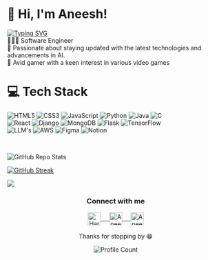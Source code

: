 <!-- Level 3: Add custom code -->

# 👋 Hi, I'm Aneesh!
<a href="https://git.io/typing-svg"><img src="https://readme-typing-svg.demolab.com?font=Fira+Code&pause=1000&width=435&lines=Full-stack+Developer;Master's+graduate.;Currently+learning+Generative+AI." alt="Typing SVG" />
</a>
<br/>
👩🏻‍💻 Software Engineer<br/>
🎨 Passionate about staying updated with the latest technologies and advancements in AI.<br/>
👾 Avid gamer with a keen interest in various video games<br/>

# 💻 Tech Stack
<!-- Badges from https://github.com/Ileriayo/markdown-badges -->
![HTML5](https://img.shields.io/badge/html5-%23E34F26.svg?style=for-the-badge&logo=html5&logoColor=white)
![CSS3](https://img.shields.io/badge/css3-%231572B6.svg?style=for-the-badge&logo=css3&logoColor=white)
![JavaScript](https://img.shields.io/badge/javascript-%23323330.svg?style=for-the-badge&logo=javascript&logoColor=%23F7DF1E)
![Python](https://img.shields.io/badge/python-3670A0?style=for-the-badge&logo=python&logoColor=ffdd54)
![Java](https://img.shields.io/badge/java-%23ED8B00.svg?style=for-the-badge&logo=openjdk&logoColor=white)
![C](https://img.shields.io/badge/c-%2300599C.svg?style=for-the-badge&logo=c&logoColor=white)<br/>
![React](https://img.shields.io/badge/react-%2320232a.svg?style=for-the-badge&logo=react&logoColor=%2361DAFB)
![Django](https://img.shields.io/badge/Django-%23007ACC.svg?style=for-the-badge&logo=django&logoColor=white)
![MongoDB](https://img.shields.io/badge/-MongoDB-E10098?style=for-the-badge&logo=mongodb&logoColor=white)
![Flask](https://img.shields.io/badge/Flask-%2338B2AC.svg?style=for-the-badge&logo=flask&logoColor=white)
![TensorFlow](https://img.shields.io/badge/TensorFlow-DB7093?style=for-the-badge&logo=tensorflow&logoColor=white)<br/>
![LLM's](https://img.shields.io/badge/-LLM-%23C21325?style=for-the-badge&logo=ai&logoColor=white)
![AWS](https://img.shields.io/badge/-AWS-%23E5E5E5?style=for-the-badge&logo=AWS&logoColor=058a5e)
![Figma](https://img.shields.io/badge/figma-%23F24E1E.svg?style=for-the-badge&logo=figma&logoColor=white)
![Notion](https://img.shields.io/badge/Notion-%23000000.svg?style=for-the-badge&logo=notion&logoColor=white)

<br/>

<p align="center">

![GitHub Repo Stats](https://github-readme-stats.vercel.app/api?username=aneesh2411&show_icons=true)

[![GitHub Streak](https://github-readme-streak-stats-salesp07.vercel.app?user=aneesh2411&hide_border=true)](https://git.io/streak-stats)

<img src="https://github-readme-stats.vercel.app/api/top-langs/?username=aneesh2411&show_icons=true" />

 </p>

<!--
 - 📫 How to reach me:
<p><a href="https://https:///"><img src="https://img.shields.io/badge/website-black.svg?style=for-the-badge&logo=jekyll&logoColor=white" height=35></a>
<a href="https://github.com/Harshak777"><img src="https://img.shields.io/badge/github-black.svg?&style=for-the-badge&logo=github&logoColor=whitee" height=35></a> 
<a href="https://linkedin.com/in/Harshakkrishnaa777"><img src="https://img.shields.io/badge/linkedin-black.svg?&style=for-the-badge&logo=linkedin&logoColor=white" height=35></a>
<a href="https://www.facebook.com/Harshakkrishnaak/"><img src="https://img.shields.io/badge/facebook-black.svg?style=for-the-badge&logo=facebook&logoColor=white" height=35></a>
<a href="https://telegram.me/harshak777"><img src="https://img.shields.io/badge/telegram-black.svg?style=for-the-badge&logo=telegram&logoColor=white" height=35></a>
</p>
-->

<div align="center">
  <h3 align="center">Connect with me</h3> 
</div>
<p align="center">
 <a href="https://linkedin.com/in/aneesh24/" target="blank">
  <img align="center" alt="Harshak's LinkedIn" width="30px" src="https://www.vectorlogo.zone/logos/linkedin/linkedin-icon.svg" /> &nbsp; &nbsp;
 </a>
 <a href="https://www.instagram.com/aneesh_kalisapudi/" target="blank">
  <img align="center" alt="Aneesh's Instagram" width="30px" src="https://www.vectorlogo.zone/logos/instagram/instagram-icon.svg" /> &nbsp; &nbsp;
 </a>
 <a href="https://www.facebook.com/Kalisapudi.Aneesh/" target="blank">
  <img align="center" alt="Aneesh's Facebook" width="30px" src="https://www.vectorlogo.zone/logos/facebook/facebook-icon.svg" />
 </a> 
  <br/>
  <br/>
  Thanks for stopping by 😁<br/>
</p>
<p align="center"><img alt="Profile Count" src="https://komarev.com/ghpvc/?username=Aneesh2411&color=brightgreen&style=flat-square" />  </p>
